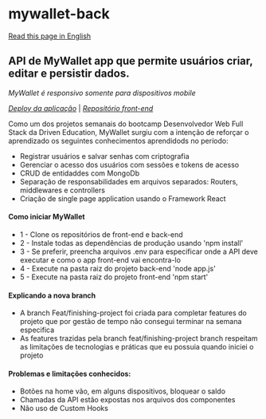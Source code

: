 # mywallet-back
[Read this page in English](https://github.com/AldusD/mywallet-back#readme)


## API de MyWallet app que permite usuários criar, editar e persistir dados.

*MyWallet é responsivo somente para dispositivos mobile*

*[Deploy da aplicação](https://mywalletfinances.vercel.app)* |
*[Repositório front-end](https://github.com/AldusD/mywallet-front)*

Como um dos projetos semanais do bootcamp Desenvolvedor Web Full Stack da Driven Education, MyWallet surgiu com a intenção de reforçar o aprendizado os seguintes conhecimentos aprendidods no período: 
- Registrar usuários e salvar senhas com criptografia
- Gerenciar o acesso dos usuários com sessões e tokens de acesso
- CRUD de entidaddes com MongoDb 
- Separação de responsabilidades em arquivos separados: Routers, middlewares e controllers 
- Criação de single page application usando o Framework React

#### Como iniciar MyWallet
- 1 - Clone os repositórios de front-end e back-end
- 2 - Instale todas as dependências de  produção usando 'npm install'
- 3 - Se preferir, preencha arquivos .env para especificar onde a API deve executar e como o app front-end vai encontra-lo 
- 4 - Execute na pasta raiz do projeto back-end 'node app.js'
- 5 - Execute na pasta raiz do projeto front-end 'npm start'

#### Explicando a nova branch
- A branch Feat/finishing-project foi criada para completar features do projeto que por gestão de tempo não consegui terminar na semana especifica   
- As features trazidas pela branch feat/finishing-project branch respeitam as limitações de tecnologias e práticas que eu possuia quando iniciei o projeto

#### Problemas e limitações conhecidos:
- Botões na home vão, em alguns dispositivos, bloquear o saldo  
- Chamadas da API estão expostas nos arquivos dos componentes
- Não uso de Custom Hooks

